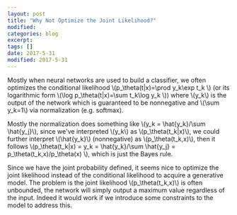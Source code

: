 ```yaml
---
layout: post
title: "Why Not Optimize the Joint Likelihood?"
modified:
categories: blog
excerpt:
tags: []
date: 2017-5-31
modified: 2017-5-31
---
```


Mostly when neural networks are used to build a classifier, we often optimizes the conditional likelihood 
\\(p_\theta(t|x)=\prod y_k\exp t_k \\) (or its logarithmic form \\(\log p_\theta(t|x)=\sum t_k\log y_k \\)) where \\(y_k\\) is the output of the network which is guaranteed to be nonnegative and \\(\sum y_k=1\\) via normalization (e.g. softmax).

Mostly the normalization does something like \\(y_k = \hat{y_k}/\sum \hat{y_j}\\), since we've interpreted \\(y_k\\) as 
\\(p_\theta(t_k|x)\\), we could further interpret \\(\hat{y_k}\\) (nonnegative) as \\(p_\theta(t_k,x)\\), then it follows 
\\(p_\theta(t_k|x) = y_k = \hat{y_k}/\sum \hat{y_j} = p_\theta(t_k,x)/p_\theta(x) \\), 
which is just the Bayes rule.

Since we have the joint probability defined, it seems nice to optimize the joint likelihood instead of the conditional likelihood to acquire a generative model. The problem is the joint likelihood \\(p_\theta(t_k,x)\\) is often unbounded,
the network will simply output a maximum value regardless of the input. Indeed it would work if we introduce some constraints to the model to address this.
